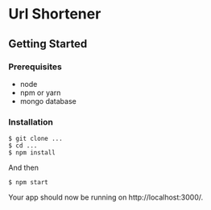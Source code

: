 # Url Shortener

## Getting Started

### Prerequisites

* node
* npm or yarn
* mongo database

### Installation


```
$ git clone ...
$ cd ...
$ npm install
```

And then


```
$ npm start
```

Your app should now be running on http://localhost:3000/.
